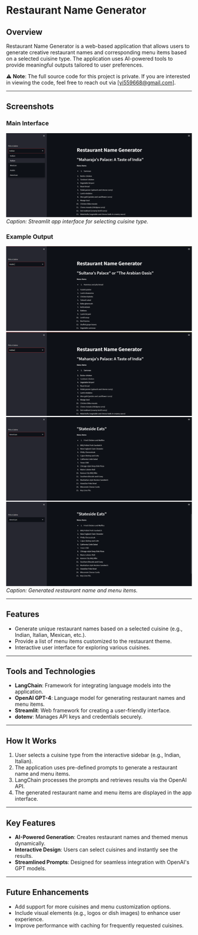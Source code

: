 # Restaurant Name Generator

## Overview
Restaurant Name Generator is a web-based application that allows users to generate creative restaurant names and corresponding menu items based on a selected cuisine type. The application uses AI-powered tools to provide meaningful outputs tailored to user preferences.

⚠️ **Note**: The full source code for this project is private. If you are interested in viewing the code, feel free to reach out via [yi559668@gmail.com].


---

## Screenshots

### **Main Interface**
![Main Interface](screenshots/Screenshot_(412).png)
*Caption: Streamlit app interface for selecting cuisine type.*

### **Example Output**
![Example Output](screenshots/Screenshot_(410).png)
![Example Output](screenshots/Screenshot_(411).png)
![Example Output](screenshots/Screenshot_(413).png)
![Example Output](screenshots/Screenshot_(414).png)
*Caption: Generated restaurant name and menu items.*

---

## Features
- Generate unique restaurant names based on a selected cuisine (e.g., Indian, Italian, Mexican, etc.).
- Provide a list of menu items customized to the restaurant theme.
- Interactive user interface for exploring various cuisines.

---

## Tools and Technologies
- **LangChain**: Framework for integrating language models into the application.
- **OpenAI GPT-4**: Language model for generating restaurant names and menu items.
- **Streamlit**: Web framework for creating a user-friendly interface.
- **dotenv**: Manages API keys and credentials securely.

---

## How It Works
1. User selects a cuisine type from the interactive sidebar (e.g., Indian, Italian).
2. The application uses pre-defined prompts to generate a restaurant name and menu items.
3. LangChain processes the prompts and retrieves results via the OpenAI API.
4. The generated restaurant name and menu items are displayed in the app interface.

---

## Key Features
- **AI-Powered Generation**: Creates restaurant names and themed menus dynamically.
- **Interactive Design**: Users can select cuisines and instantly see the results.
- **Streamlined Prompts**: Designed for seamless integration with OpenAI's GPT models.

---

## Future Enhancements
- Add support for more cuisines and menu customization options.
- Include visual elements (e.g., logos or dish images) to enhance user experience.
- Improve performance with caching for frequently requested cuisines.
